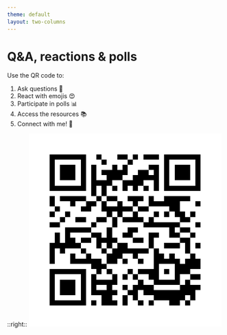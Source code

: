 ```yaml
---
theme: default
layout: two-columns
---
```


# Q&A, reactions & polls

Use the QR code to:

1. Ask questions 💬
2. React with emojis 😍
3. Participate in polls 📊
4. Access the resources 📚
5. Connect with me! 🤝

::right::
![QR Code](/images/session-96sjyl-qr.png)
